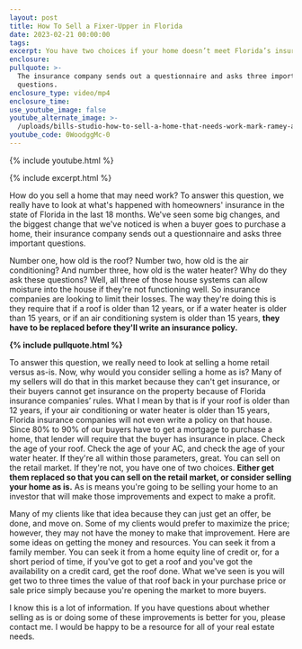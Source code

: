 ```yaml
---
layout: post
title: How To Sell a Fixer-Upper in Florida
date: 2023-02-21 00:00:00
tags:
excerpt: You have two choices if your home doesn’t meet Florida’s insurance rules.
enclosure:
pullquote: >-
  The insurance company sends out a questionnaire and asks three important
  questions.
enclosure_type: video/mp4
enclosure_time:
use_youtube_image: false
youtube_alternate_image: >-
  /uploads/bills-studio-how-to-sell-a-home-that-needs-work-mark-ramey-amspwmwn1-cfr-synced-2023-feb-08-1702pm-utc-riverside-mp4-00-07-28-22-still001.jpg
youtube_code: 0WoodggMc-0
---
```

{% include youtube.html %}

{% include excerpt.html %}

How do you sell a home that may need work? To answer this question, we really have to look at what's happened with homeowners' insurance in the state of Florida in the last 18 months. We've seen some big changes, and the biggest change that we've noticed is when a buyer goes to purchase a home, their insurance company sends out a questionnaire and asks three important questions.

Number one, how old is the roof? Number two, how old is the air conditioning? And number three, how old is the water heater? Why do they ask these questions? Well, all three of those house systems can allow moisture into the house if they're not functioning well. So insurance companies are looking to limit their losses. The way they're doing this is they require that if a roof is older than 12 years, or if a water heater is older than 15 years, or if an air conditioning system is older than 15 years, **they have to be replaced before they'll write an insurance policy.**

**{% include pullquote.html %}**

To answer this question, we really need to look at selling a home retail versus as-is. Now, why would you consider selling a home as is? Many of my sellers will do that in this market because they can't get insurance, or their buyers cannot get insurance on the property because of Florida insurance companies’ rules. What I mean by that is if your roof is older than 12 years, if your air conditioning or water heater is older than 15 years, Florida insurance companies will not even write a policy on that house. Since 80% to 90% of our buyers have to get a mortgage to purchase a home, that lender will require that the buyer has insurance in place. Check the age of your roof. Check the age of your AC, and check the age of your water heater. If they're all within those parameters, great. You can sell on the retail market. If they're not, you have one of two choices. **Either get them replaced so that you can sell on the retail market, or consider selling your home as is.** As is means you're going to be selling your home to an investor that will make those improvements and expect to make a profit.

Many of my clients like that idea because they can just get an offer, be done, and move on. Some of my clients would prefer to maximize the price; however, they may not have the money to make that improvement. Here are some ideas on getting the money and resources. You can seek it from a family member. You can seek it from a home equity line of credit or, for a short period of time, if you've got to get a roof and you've got the availability on a credit card, get the roof done. What we've seen is you will get two to three times the value of that roof back in your purchase price or sale price simply because you're opening the market to more buyers.

I know this is a lot of information. If you have questions about whether selling as is or doing some of these improvements is better for you, please contact me. I would be happy to be a resource for all of your real estate needs.